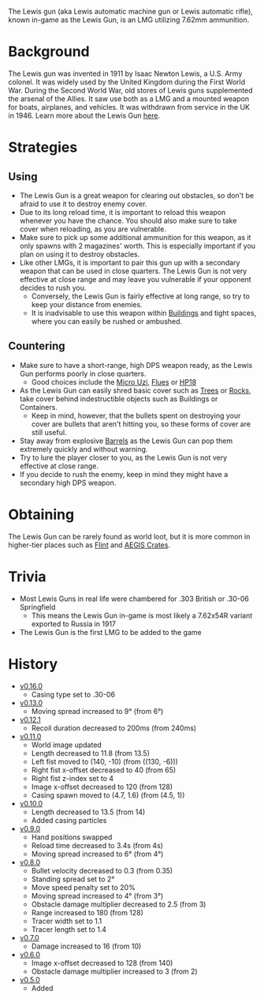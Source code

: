 The Lewis gun (aka Lewis automatic machine gun or Lewis automatic rifle), known in-game as the Lewis Gun, is an LMG utilizing 7.62mm ammunition.

# Background

The Lewis gun was invented in 1911 by Isaac Newton Lewis, a U.S. Army colonel. It was widely used by the United Kingdom during the First World War. During the Second World War, old stores of Lewis guns supplemented the arsenal of the Allies. It saw use both as a LMG and a mounted weapon for boats, airplanes, and vehicles. It was withdrawn from service in the UK in 1946. Learn more about the Lewis Gun [here](https://en.wikipedia.org/wiki/Lewis_gun).

# Strategies

## Using

- The Lewis Gun is a great weapon for clearing out obstacles, so don't be afraid to use it to destroy enemy cover.
- Due to its long reload time, it is important to reload this weapon whenever you have the chance. You should also make sure to take cover when reloading, as you are vulnerable.
- Make sure to pick up some additional ammunition for this weapon, as it only spawns with 2 magazines' worth. This is especially important if you plan on using it to destroy obstacles.
- Like other LMGs, it is important to pair this gun up with a secondary weapon that can be used in close quarters. The Lewis Gun is not very effective at close range and may leave you vulnerable if your opponent decides to rush you.
  - Conversely, the Lewis Gun is fairly effective at long range, so try to keep your distance from enemies.
  - It is inadvisable to use this weapon within [Buildings](/buildings) and tight spaces, where you can easily be rushed or ambushed.

## Countering

- Make sure to have a short-range, high DPS weapon ready, as the Lewis Gun performs poorly in close quarters.
  - Good choices include the [Micro Uzi](/weapons/guns/micro_uzi), [Flues](/weapons/guns/flues) or [HP18](/weapons/guns/hp18)
- As the Lewis Gun can easily shred basic cover such as [Trees](/obstacles/tree) or [Rocks](/obstacles/rock), take cover behind indestructible objects such as Buildings or Containers.
  - Keep in mind, however, that the bullets spent on destroying your cover are bullets that aren't hitting you, so these forms of cover are still useful.
- Stay away from explosive [Barrels](/obstacles/barrel) as the Lewis Gun can pop them extremely quickly and without warning.
- Try to lure the player closer to you, as the Lewis Gun is not very effective at close range.
- If you decide to rush the enemy, keep in mind they might have a secondary high DPS weapon.

# Obtaining

The Lewis Gun can be rarely found as world loot, but it is more common in higher-tier places such as [Flint](/obstacles/flint_crate) and [AEGIS Crates](/obstacles/aegis_crate).

# Trivia

- Most Lewis Guns in real life were chambered for .303 British or .30-06 Springfield
  - This means the Lewis Gun in-game is most likely a 7.62x54R variant exported to Russia in 1917
- The Lewis Gun is the first LMG to be added to the game

# History

- [v0.16.0](https://github.com/HasangerGames/suroi/releases/tag/v0.16.0)
  - Casing type set to .30-06
- [v0.13.0](https://github.com/HasangerGames/suroi/releases/tag/v0.13.0)
  - Moving spread increased to 9° (from 6°)
- [v0.12.1](https://github.com/HasangerGames/suroi/releases/tag/v0.12.1)
  - Recoil duration decreased to 200ms (from 240ms)
- [v0.11.0](https://github.com/HasangerGames/suroi/releases/tag/v0.11.0)
  - World image updated
  - Length decreased to 11.8 (from 13.5)
  - Left fist moved to (140, -10) (from ((130, -6)))
  - Right fist x-offset decreased to 40 (from 65)
  - Right fist z-index set to 4
  - Image x-offset decreased to 120 (from 128)
  - Casing spawn moved to (4.7, 1.6) (from (4.5, 1))
- [v0.10.0](https://github.com/HasangerGames/suroi/releases/tag/v0.10.0)
  - Length decreased to 13.5 (from 14)
  - Added casing particles
- [v0.9.0](https://github.com/HasangerGames/suroi/releases/tag/v0.9.0)
  - Hand positions swapped
  - Reload time decreased to 3.4s (from 4s)
  - Moving spread increased to 6° (from 4°)
- [v0.8.0](https://github.com/HasangerGames/suroi/releases/tag/v0.8.0)
  - Bullet velocity decreased to 0.3 (from 0.35)
  - Standing spread set to 2°
  - Move speed penalty set to 20%
  - Moving spread increased to 4° (from 3°)
  - Obstacle damage multiplier decreased to 2.5 (from 3)
  - Range increased to 180 (from 128)
  - Tracer width set to 1.1
  - Tracer length set to 1.4
- [v0.7.0](https://github.com/HasangerGames/suroi/releases/tag/v0.7.0)
  - Damage increased to 16 (from 10)
- [v0.6.0](https://github.com/HasangerGames/suroi/releases/tag/v0.6.0)
  - Image x-offset decreased to 128 (from 140)
  - Obstacle damage multiplier increased to 3 (from 2)
- [v0.5.0](https://github.com/HasangerGames/suroi/releases/tag/v0.5.0)
  - Added
